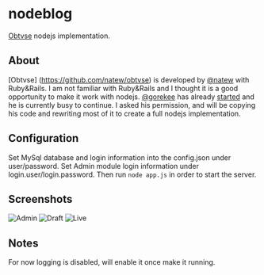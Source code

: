 nodeblog
========
[Obtvse](http://github.com/NateW/obtvse) nodejs implementation. 

## About
[Obtvse] (https://github.com/natew/obtvse) is developed by [@natew](https://github.com/natew) with Ruby&Rails. 
I am not familiar with Ruby&Rails and I thought it is a good opportunity to make it work with nodejs. [@gorekee](https://github.com/gorekee) has already [started](https://github.com/gorekee/obtvse-node.js) and he 
is currently busy to continue. I asked his permission, and will be copying his code and rewriting most of it to create a full nodejs implementation.

## Configuration
Set MySql database and login information into the config.json under user/password.
Set Admin module login information under login.user/login.password.
Then run `node app.js` in order to start the server.

## Screenshots
![Admin](http://i.imgur.com/hfnm9.png)
![Draft](http://i.imgur.com/x4lXL.png)
![Live](http://i.imgur.com/wbVJN.png)

## Notes
For now logging is disabled, will enable it once make it running.